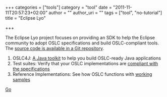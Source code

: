 +++
categories = ["tools"]
category = "tool"
date = "2011-11-11T20:57:23+02:00"
author = ""
author_uri = ""
tags = ["tool", "no-tutorial"]
title = "Eclipse Lyo"

+++

The Eclipse Lyo project focuses on providing an SDK to help the Eclipse community to adopt OSLC specifications and build OSLC-compliant tools. The [source code is available in a Git repository](http://git.eclipse.org/c/?q=lyo).

1. OSLC4J: [A Java toolkit](http://wiki.eclipse.org/Lyo/LyoOSLC4J) to help you build OSLC-ready Java applications
2. Test suites: Verify that your OSLC implementations are [compliant with the specifications](http://wiki.eclipse.org/Lyo/LyoTestSuite)
3. Reference Implementations: See how OSLC functions with [working samples](http://wiki.eclipse.org/Lyo/BuildRIO)

[Go](http://eclipse.org/lyo/)
